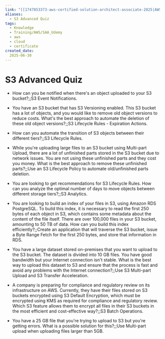 ```yaml
---
link: "[[1747853373-aws-certified-solution-architect-associate-2025|AWS Certified Solution Architect Associate 2025]]"
aliases: 
  - S3 Advanced Quiz
tags:
  - Knowledge
  - Training/AWS/SAA_Udemy
  - aws
  - cloud
  - certificate
created_date:
  2025-06-30
---
```

# S3 Advanced Quiz
- How can you be notified when there's an object uploaded to your S3 bucket?;;S3 Event Notifications.
<!--SR:!2025-10-02,42,270-->
- You have an S3 bucket that has S3 Versioning enabled. This S3 bucket has a lot of objects, and you would like to remove old object versions to reduce costs. What's the best approach to automate the deletion of these old object versions?;;S3 Lifecycle Rules - Expiration Actions.
<!--SR:!2025-11-11,94,290-->
- How can you automate the transition of S3 objects between their different tiers?;;S3 Lifecycle Rules.
<!--SR:!2025-12-18,98,270-->
- While you're uploading large files to an S3 bucket using Multi-part Upload, there are a lot of unfinished parts stored in the S3 bucket due to network issues. You are not using these unfinished parts and they cost you money. What is the best approach to remove these unfinished parts?;;Use an S3 Lifecycle Policy to automate old/unfinished parts deletion.
<!--SR:!2025-11-16,97,290-->
- You are looking to get recommendations for S3 Lifecycle Rules. How can you analyze the optimal number of days to move objects between different storage tiers?;;S3 Analytics.
<!--SR:!2025-09-26,8,190-->
- You are looking to build an index of your files in S3, using Amazon RDS PostgreSQL. To build this index, it is necessary to read the first 250 bytes of each object in S3, which contains some metadata about the content of the file itself. There are over 100,000 files in your S3 bucket, amounting to 50 TB of data. How can you build this index efficiently?;;Create an application that will traverse the S3 bucket, issue a Byte Range Fetch for the first 250 bytes, and store that information in RDS.
<!--SR:!2025-11-13,84,270-->
- You have a large dataset stored on-premises that you want to upload to the S3 bucket. The dataset is divided into 10 GB files. You have good bandwidth but your Internet connection isn't stable. What is the best way to upload this dataset to S3 and ensure that the process is fast and avoid any problems with the Internet connection?;;Use S3 Multi-part Upload and S3 Transfer Acceleration.
<!--SR:!2025-11-03,68,230-->
- A company is preparing for compliance and regulatory review on its infrastructure on AWS. Currently, they have their files stored on S3 buckets encrypted using S3 Default Encryption, which must be encrypted using KMS as required for compliance and regulatory review. Which S3 feature allows them to encrypt all files in their S3 buckets in the most efficient and cost-effective way?;;S3 Batch Operations.
<!--SR:!2026-05-21,241,330-->
- You have a 25 GB file that you're trying to upload to S3 but you're getting errors. What is a possible solution for this?;;Use Multi-part upload when uploading files larger than 5GB.
<!--SR:!2026-02-08,160,310-->

